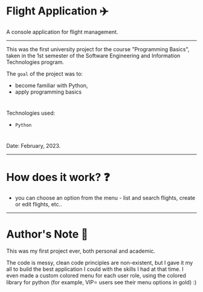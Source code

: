 # Flight Application ✈️

A console application for flight management.

---

This was the first university project for the course "Programming Basics", taken in the 1st semester of the Software Engineering and Information Technologies program.

The ``goal`` of the project was to:
- become familiar with Python,
- apply programming basics
#
Technologies used: 
- ``Python``
#
Date: February, 2023.

---

# How does it work? ❓
- you can choose an option from the menu - list and search flights, create or edit flights, etc..

---

# Author's Note 📝

This was my first project ever, both personal and academic. 

The code is messy, clean code principles are non-existent, but I gave it my all to build the best application I could with the skills I had at that time.
I even made a custom colored menu for each user role, using the colored library for python (for example, VIP⭐ users see their menu options in gold) :)
